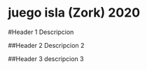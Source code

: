 # juego isla (Zork) 2020

#Header 1
Descripcion

##Header 2
Descripcion 2

##Header 3
descripcion 3
